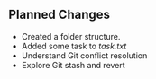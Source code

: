 ## Planned Changes
- Created a folder structure.
- Added some task to *task.txt*
- Understand Git conflict resolution
- Explore Git stash and revert
